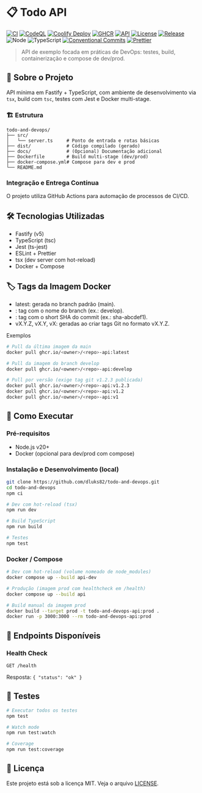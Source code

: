 # 📋 Todo API

[![CI](https://github.com/dluks82/todo-and-devops/actions/workflows/ci.yml/badge.svg?branch=main)](https://github.com/dluks82/todo-and-devops/actions/workflows/ci.yml)
[![CodeQL](https://github.com/dluks82/todo-and-devops/actions/workflows/codeql.yml/badge.svg?branch=main)](https://github.com/dluks82/todo-and-devops/actions/workflows/codeql.yml)
[![Coolify Deploy](https://github.com/dluks82/todo-and-devops/actions/workflows/coolify-deploy.yml/badge.svg?branch=main)](https://github.com/dluks82/todo-and-devops/actions/workflows/coolify-deploy.yml)
[![GHCR](https://img.shields.io/badge/ghcr.io%2Fdluks82%2Ftodo--and--devops--api-available-blue?logo=github)](https://github.com/dluks82?tab=packages&repo_name=todo-and-devops)
[![API](https://img.shields.io/website?url=https%3A%2F%2Fapi-todoanddevops.11051982.xyz%2Fhealth&up_message=online&down_message=offline)](https://api-todoanddevops.11051982.xyz/health)
[![License](https://img.shields.io/github/license/dluks82/todo-and-devops)](LICENSE)
[![Release](https://img.shields.io/github/v/tag/dluks82/todo-and-devops?label=release&sort=semver)](https://github.com/dluks82/todo-and-devops/tags)
![Node](https://img.shields.io/badge/node-20%2B-339933?logo=node.js&logoColor=white)
![TypeScript](https://img.shields.io/badge/TypeScript-5.x-3178C6?logo=typescript&logoColor=white)
[![Conventional Commits](https://img.shields.io/badge/Conventional%20Commits-1.0.0-orange.svg)](https://conventionalcommits.org)
[![Prettier](https://img.shields.io/badge/code%20style-prettier-ff69b4.svg)](https://prettier.io)

> API de exemplo focada em práticas de DevOps: testes, build, containerização e compose de dev/prod.

## 🚀 Sobre o Projeto

API mínima em Fastify + TypeScript, com ambiente de desenvolvimento via `tsx`, build com `tsc`, testes com Jest e Docker multi-stage.

### 🏗️ Estrutura

```code
todo-and-devops/
├── src/
│   └── server.ts     # Ponto de entrada e rotas básicas
├── dist/             # Código compilado (gerado)
├── docs/             # (Opcional) Documentação adicional
├── Dockerfile        # Build multi-stage (dev/prod)
├── docker-compose.yml# Compose para dev e prod
└── README.md
```

### Integração e Entrega Contínua

O projeto utiliza GitHub Actions para automação de processos de CI/CD.

## 🛠️ Tecnologias Utilizadas

- Fastify (v5)
- TypeScript (tsc)
- Jest (ts-jest)
- ESLint + Prettier
- tsx (dev server com hot-reload)
- Docker + Compose

## 🏷️ Tags da Imagem Docker

- latest: gerada no branch padrão (main).
- <branch>: tag com o nome do branch (ex.: develop).
- <sha>: tag com o short SHA do commit (ex.: sha-abcdef1).
- vX.Y.Z, vX.Y, vX: geradas ao criar tags Git no formato vX.Y.Z.

Exemplos

```bash
# Pull da última imagem da main
docker pull ghcr.io/<owner>/<repo>-api:latest

# Pull da imagem do branch develop
docker pull ghcr.io/<owner>/<repo>-api:develop

# Pull por versão (exige tag git v1.2.3 publicada)
docker pull ghcr.io/<owner>/<repo>-api:v1.2.3
docker pull ghcr.io/<owner>/<repo>-api:v1.2
docker pull ghcr.io/<owner>/<repo>-api:v1
```

## 🚀 Como Executar

### Pré-requisitos

- Node.js v20+
- Docker (opcional para dev/prod com compose)

### Instalação e Desenvolvimento (local)

```bash
git clone https://github.com/dluks82/todo-and-devops.git
cd todo-and-devops
npm ci

# Dev com hot-reload (tsx)
npm run dev

# Build TypeScript
npm run build

# Testes
npm test
```

### Docker / Compose

```bash
# Dev com hot-reload (volume nomeado de node_modules)
docker compose up --build api-dev

# Produção (imagem prod com healthcheck em /health)
docker compose up --build api

# Build manual da imagem prod
docker build --target prod -t todo-and-devops-api:prod .
docker run -p 3000:3000 --rm todo-and-devops-api:prod
```

## 🔗 Endpoints Disponíveis

### Health Check

```
GET /health
```

Resposta: `{ "status": "ok" }`

## 🧪 Testes

```bash
# Executar todos os testes
npm test

# Watch mode
npm run test:watch

# Coverage
npm run test:coverage
```

<!-- Sem documentação adicional no momento -->

## 📄 Licença

Este projeto está sob a licença MIT. Veja o arquivo [LICENSE](LICENSE).
